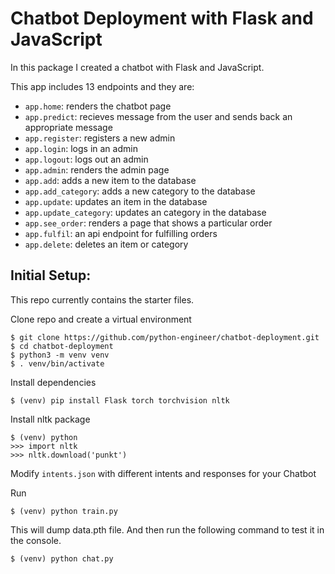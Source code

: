 # Chatbot Deployment with Flask and JavaScript

In this package I created a chatbot with Flask and JavaScript.

This app includes 13 endpoints and they are:
- `app.home`: renders the chatbot page
- `app.predict`: recieves message from the user and sends back an appropriate message
- `app.register`: registers a new admin
- `app.login`: logs in an admin
- `app.logout`: logs out an admin
- `app.admin`: renders the admin page
- `app.add`: adds a new item to the database
- `app.add_category`: adds a new category to the database
- `app.update`: updates an item in the database
- `app.update_category`: updates an category in the database
- `app.see_order`: renders a page that shows a particular order
- `app.fulfil`: an api endpoint for fulfilling orders
- `app.delete`: deletes an item or category

## Initial Setup:
This repo currently contains the starter files.

Clone repo and create a virtual environment
```
$ git clone https://github.com/python-engineer/chatbot-deployment.git
$ cd chatbot-deployment
$ python3 -m venv venv
$ . venv/bin/activate
```
Install dependencies
```
$ (venv) pip install Flask torch torchvision nltk
```
Install nltk package
```
$ (venv) python
>>> import nltk
>>> nltk.download('punkt')
```
Modify `intents.json` with different intents and responses for your Chatbot

Run
```
$ (venv) python train.py
```
This will dump data.pth file. And then run
the following command to test it in the console.
```
$ (venv) python chat.py
```
